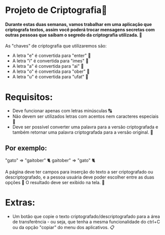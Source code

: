 # Projeto de Criptografia🔐

#### Durante estas duas semanas, vamos trabalhar em uma aplicação que criptografa textos, assim você poderá trocar mensagens secretas com outras pessoas que saibam o segredo da criptografia utilizada. 🤫

As "chaves" de criptografia que utilizaremos são:
- A letra "e" é convertida para "enter" 🔐
- A letra "i" é convertida para "imes" 🔐
- A letra "a" é convertida para "ai" 🔐
- A letra "o" é convertida para "ober" 🔐
- A letra "u" é convertida para "ufat" 🔐

# Requisitos:
- Deve funcionar apenas com letras minúsculas 🔠
- Não devem ser utilizados letras com acentos nem caracteres especiais 🚫
- Deve ser possível converter uma palavra para a versão criptografada e também retornar uma palavra criptografada para a versão original. 🔑

## Por exemplo:
"gato" => "gaitober" 🐈
gaitober" => "gato" 🐈

A página deve ter campos para inserção do texto a ser criptografado ou descriptografado, e a pessoa usuária deve poder escolher entre as duas opções 💬
O resultado deve ser exibido na tela. 📝

# Extras:
- Um botão que copie o texto criptografado/descriptografado para a área de transferência - ou seja, que tenha a mesma funcionalidade do ctrl+C ou da opção "copiar" do menu dos aplicativos. 📋


